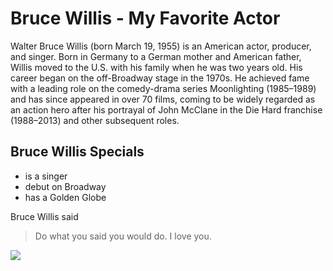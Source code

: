 # Bruce Willis - My Favorite Actor

Walter Bruce Willis (born March 19, 1955) is an American actor, producer, and singer. Born in Germany to a German mother and American father, Willis moved to the U.S. with his family when he was two years old. His career began on the off-Broadway stage in the 1970s. He achieved fame with a leading role on the comedy-drama series Moonlighting (1985–1989) and has since appeared in over 70 films, coming to be widely regarded as an action hero after his portrayal of John McClane in the Die Hard franchise (1988–2013) and other subsequent roles.

## Bruce Willis Specials

* is a singer
* debut on Broadway
* has a Golden Globe

Bruce Willis said

> Do what you said you would do.
> I love you.

<img src=https://en.wikipedia.org/wiki/File:Bruce_Willis_by_Gage_Skidmore_3.jpg/>



